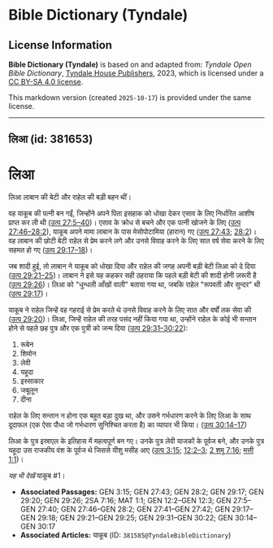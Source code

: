 # Bible Dictionary (Tyndale)

## License Information

**Bible Dictionary (Tyndale)** is based on and adapted from: _Tyndale Open Bible Dictionary_, [Tyndale House Publishers](https://tyndaleopenresources.com/), 2023, which is licensed under a [CC BY-SA 4.0 license](https://creativecommons.org/licenses/by-sa/4.0/legalcode.en).

This markdown version (created `2025-10-17`) is provided under the same license.



--------------------------------

## लिआ (id: 381653)

लिआ
===

लिआ लाबान की बेटी और राहेल की बड़ी बहन थीं।

वह याकूब की पत्नी बन गईं, जिन्होंने अपने पिता इसहाक को धोखा देकर एसाव के लिए निर्धारित आशीष प्राप्त कर ली थी ([उत्प 27:5–40](https://ref.ly/Gen27:5-Gen27:40))। एसाव के क्रोध से बचने और एक पत्नी खोजने के लिए ([उत्प 27:46–28:2](https://ref.ly/Gen27:46-Gen28:2)), याकूब अपने मामा लाबान के पास मेसोपोटामिया (हारान) गए ([उत्प 27:43](https://ref.ly/Gen27:43); [28:2](https://ref.ly/Gen28:2))। वह लाबान की छोटी बेटी राहेल से प्रेम करने लगे और उनसे विवाह करने के लिए सात वर्ष सेवा करने के लिए सहमत हो गए ([उत्प 29:17–18](https://ref.ly/Gen29:17-Gen29:18))।

जब शादी हुई, तो लाबान ने याकूब को धोखा दिया और राहेल की जगह अपनी बड़ी बेटी लिआ को दे दिया ([उत्प 29:21–25](https://ref.ly/Gen29:21-Gen29:25))। लाबान ने इसे यह कहकर सही ठहराया कि पहले बड़ी बेटी की शादी होनी ज़रूरी है ([उत्प 29:26](https://ref.ly/Gen29:26))। लिआ को "धुन्धली आँखों वाली" बताया गया था, जबकि राहेल "रूपवती और सुन्दर" थी ([उत्प 29:17](https://ref.ly/Gen29:17))।

याकूब ने राहेल जिन्हें वह गहराई से प्रेम करते थे उनसे विवाह करने के लिए सात और वर्षों तक सेवा की ([उत्प 29:20](https://ref.ly/Gen29:20))। लिआ, जिन्हें राहेल की तरह पसंद नहीं किया गया था, उन्होंने राहेल के कोई भी सन्तान होने से पहले छह पुत्र और एक पुत्री को जन्म दिया ([उत्प 29:31–30:22](https://ref.ly/Gen29:31-Gen30:22)):

1. रूबेन
2. शिमोन
3. लेवी
4. यहूदा
5. इस्साकार
6. जबूलून
7. दीना

राहेल के लिए सन्तान न होना एक बहुत बड़ा दुख था, और उसने गर्भधारण करने के लिए लिआ के साथ दूदाफल (एक ऐसा पौधा जो गर्भधारण सुनिश्चित करता है) का व्यापार भी किया। ([उत्प 30:14–17](https://ref.ly/Gen30:14-Gen30:17))

लिआ के पुत्र इस्राएल के इतिहास में महत्वपूर्ण बन गए। उनके पुत्र लेवी याजकों के पूर्वज बने, और उनके पुत्र यहूदा उस राजकीय वंश के पूर्वज थे जिससे यीशु मसीह आए ([उत्प 3:15](https://ref.ly/Gen3:15); [12:2–3](https://ref.ly/Gen12:2-Gen12:3); [2 शमू 7:16](https://ref.ly/2Sam7:16); [मत्ती 1:1](https://ref.ly/Matt1:1))।

*यह भी देखें* याकूब \#1।

* **Associated Passages:** GEN 3:15; GEN 27:43; GEN 28:2; GEN 29:17; GEN 29:20; GEN 29:26; 2SA 7:16; MAT 1:1; GEN 12:2–GEN 12:3; GEN 27:5–GEN 27:40; GEN 27:46–GEN 28:2; GEN 27:41–GEN 27:42; GEN 29:17–GEN 29:18; GEN 29:21–GEN 29:25; GEN 29:31–GEN 30:22; GEN 30:14–GEN 30:17
* **Associated Articles:** याकूब (ID: `381585@TyndaleBibleDictionary`)

